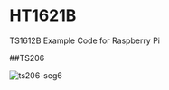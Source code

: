 # HT1621B

TS1612B Example Code for Raspberry Pi

##TS206

![ts206-seg6](https://cloud.githubusercontent.com/assets/6020549/23609495/a4f7d5be-02b1-11e7-953a-e61938011230.JPG)


